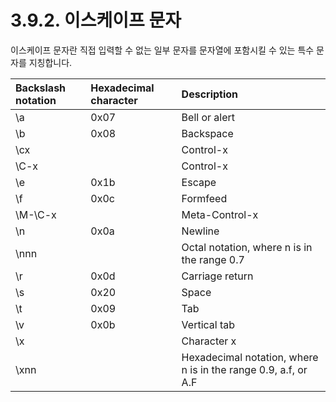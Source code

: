 # 3.9.2.     이스케이프 문자

이스케이프 문자란 직접 입력할 수 없는 일부 문자를 문자열에 포함시킬 수 있는 특수 문자를 지칭합니다.

| Backslash notation | Hexadecimal character | Description |
| :--- | :--- | :--- |
| \a | 0x07 | Bell or alert |
| \b | 0x08 | Backspace |
| \cx |  | Control-x |
| \C-x |  | Control-x |
| \e | 0x1b | Escape |
| \f | 0x0c | Formfeed |
| \M-\C-x |  | Meta-Control-x |
| \n | 0x0a | Newline |
| \nnn |  | Octal notation, where n is in the range 0.7 |
| \r | 0x0d | Carriage return |
| \s | 0x20 | Space |
| \t | 0x09 | Tab |
| \v | 0x0b | Vertical tab |
| \x |  | Character x |
| \xnn |  | Hexadecimal notation, where n is in the range 0.9, a.f, or A.F |

